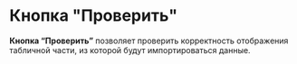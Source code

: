 # Кнопка "Проверить"

**Кнопка “Проверить”** позволяет проверить корректность отображения табличной части, из которой будут импортироваться данные.

<figure><img src="https://lh7-rt.googleusercontent.com/docsz/AD_4nXc6J7gTn_fmwHhzbNN9_Pq6uJb8wUrT1_NEaN2Sat9QYFn-tlSC30AeqFBc2_CAty3yYqHF10KzcPqRoDVsF152BCKVYuH6S2L2v1LHhZ4irAjoov3Lzmbz5uoaw389Vgjazgzuh8u75LiKy59uwndeV4Q?key=MBC6hVHKTrgfBdJNL64AXQ" alt=""><figcaption></figcaption></figure>
